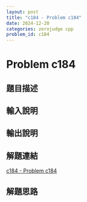 ```yaml
---
layout: post
title: "c184 - Problem c184"
date: 2024-12-20
categories: zerojudge cpp
problem_id: c184
---
```


# Problem c184

## 題目描述



## 輸入說明



## 輸出說明



## 解題連結

[c184 - Problem c184](https://zerojudge.tw/ShowProblem?problemid=c184)

## 解題思路

